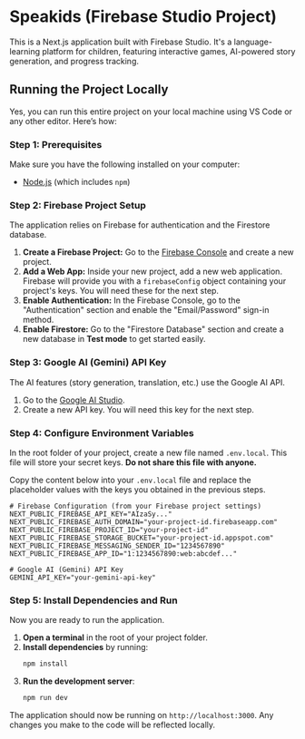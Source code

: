 # Speakids (Firebase Studio Project)

This is a Next.js application built with Firebase Studio. It's a language-learning platform for children, featuring interactive games, AI-powered story generation, and progress tracking.

## Running the Project Locally

Yes, you can run this entire project on your local machine using VS Code or any other editor. Here’s how:

### Step 1: Prerequisites

Make sure you have the following installed on your computer:
- [Node.js](https://nodejs.org/) (which includes `npm`)

### Step 2: Firebase Project Setup

The application relies on Firebase for authentication and the Firestore database.

1.  **Create a Firebase Project:** Go to the [Firebase Console](https://console.firebase.google.com/) and create a new project.
2.  **Add a Web App:** Inside your new project, add a new web application. Firebase will provide you with a `firebaseConfig` object containing your project's keys. You will need these for the next step.
3.  **Enable Authentication:** In the Firebase Console, go to the "Authentication" section and enable the "Email/Password" sign-in method.
4.  **Enable Firestore:** Go to the "Firestore Database" section and create a new database in **Test mode** to get started easily.

### Step 3: Google AI (Gemini) API Key

The AI features (story generation, translation, etc.) use the Google AI API.

1.  Go to the [Google AI Studio](https://aistudio.google.com/).
2.  Create a new API key. You will need this key for the next step.

### Step 4: Configure Environment Variables

In the root folder of your project, create a new file named `.env.local`. This file will store your secret keys. **Do not share this file with anyone.**

Copy the content below into your `.env.local` file and replace the placeholder values with the keys you obtained in the previous steps.

```
# Firebase Configuration (from your Firebase project settings)
NEXT_PUBLIC_FIREBASE_API_KEY="AIzaSy..."
NEXT_PUBLIC_FIREBASE_AUTH_DOMAIN="your-project-id.firebaseapp.com"
NEXT_PUBLIC_FIREBASE_PROJECT_ID="your-project-id"
NEXT_PUBLIC_FIREBASE_STORAGE_BUCKET="your-project-id.appspot.com"
NEXT_PUBLIC_FIREBASE_MESSAGING_SENDER_ID="1234567890"
NEXT_PUBLIC_FIREBASE_APP_ID="1:1234567890:web:abcdef..."

# Google AI (Gemini) API Key
GEMINI_API_KEY="your-gemini-api-key"
```

### Step 5: Install Dependencies and Run

Now you are ready to run the application.

1.  **Open a terminal** in the root of your project folder.
2.  **Install dependencies** by running:
    ```bash
    npm install
    ```
3.  **Run the development server**:
    ```bash
    npm run dev
    ```

The application should now be running on `http://localhost:3000`. Any changes you make to the code will be reflected locally.
